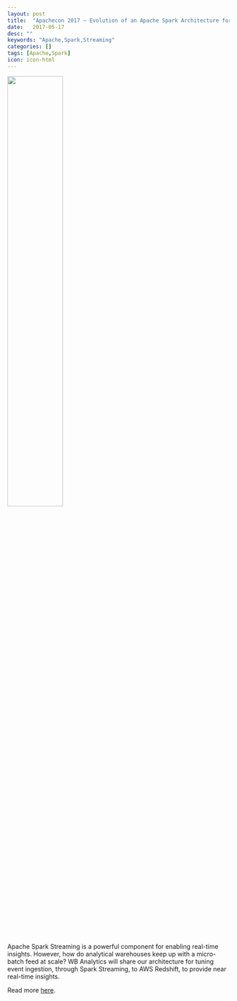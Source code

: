 ```yaml
---
layout: post
title:  "Apachecon 2017 – Evolution of an Apache Spark Architecture for Processing Game Data"
date:   2017-05-17
desc: ""
keywords: "Apache,Spark,Streaming"
categories: []
tags: [Apache,Spark]
icon: icon-html
---
```


<img src="{{ site.img_path }}/apachecon/apachecon-logowfeather459x459.png" width="50%" display="block">

Apache Spark Streaming is a powerful component for enabling real-time insights.  However, how do analytical warehouses keep up with a micro-batch feed at scale?  WB Analytics will share our architecture for tuning event ingestion, through Spark Streaming, to AWS Redshift, to provide near real-time insights.

Read more [here](https://apachebigdata2017.sched.com/event/9zzA/evolution-of-an-apache-spark-architecture-for-processing-game-data-nick-afshartous-warner-brothers-interactive-entertainment-wbie). 